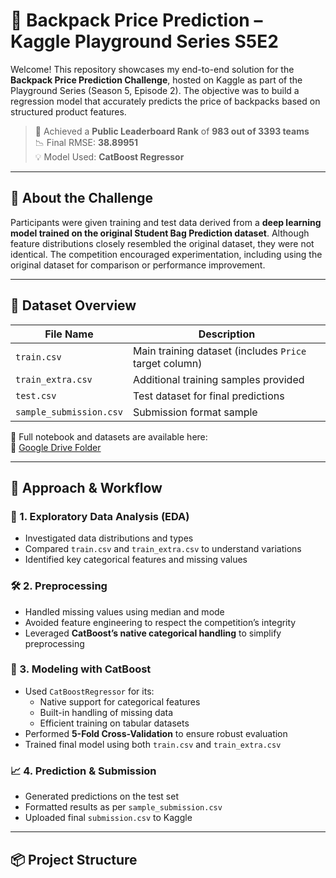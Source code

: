# 🎒 Backpack Price Prediction – Kaggle Playground Series S5E2

Welcome! This repository showcases my end-to-end solution for the **Backpack Price Prediction Challenge**, hosted on Kaggle as part of the Playground Series (Season 5, Episode 2). The objective was to build a regression model that accurately predicts the price of backpacks based on structured product features.

> 🏁 Achieved a **Public Leaderboard Rank** of **983 out of 3393 teams**  
> 📉 Final RMSE: **38.89951**  
> 💡 Model Used: **CatBoost Regressor**

---

## 📖 About the Challenge

Participants were given training and test data derived from a **deep learning model trained on the original Student Bag Prediction dataset**. Although feature distributions closely resembled the original dataset, they were not identical. The competition encouraged experimentation, including using the original dataset for comparison or performance improvement.

---

## 📂 Dataset Overview

| File Name             | Description                                                 |
|-----------------------|-------------------------------------------------------------|
| `train.csv`           | Main training dataset (includes `Price` target column)     |
| `train_extra.csv`     | Additional training samples provided                        |
| `test.csv`            | Test dataset for final predictions                          |
| `sample_submission.csv` | Submission format sample                                  |

📁 Full notebook and datasets are available here:  
🔗 [Google Drive Folder](https://drive.google.com/drive/folders/1dNbe7_uW4XctWeEScfHi3gTesT5qXVJi?usp=sharing)

---

## 🧠 Approach & Workflow

### 🧪 1. Exploratory Data Analysis (EDA)
- Investigated data distributions and types
- Compared `train.csv` and `train_extra.csv` to understand variations
- Identified key categorical features and missing values

### 🛠 2. Preprocessing
- Handled missing values using median and mode
- Avoided feature engineering to respect the competition’s integrity
- Leveraged **CatBoost’s native categorical handling** to simplify preprocessing

### 🤖 3. Modeling with CatBoost
- Used `CatBoostRegressor` for its:
  - Native support for categorical features
  - Built-in handling of missing data
  - Efficient training on tabular datasets
- Performed **5-Fold Cross-Validation** to ensure robust evaluation
- Trained final model using both `train.csv` and `train_extra.csv`

### 📈 4. Prediction & Submission
- Generated predictions on the test set
- Formatted results as per `sample_submission.csv`
- Uploaded final `submission.csv` to Kaggle

---

## 📦 Project Structure


